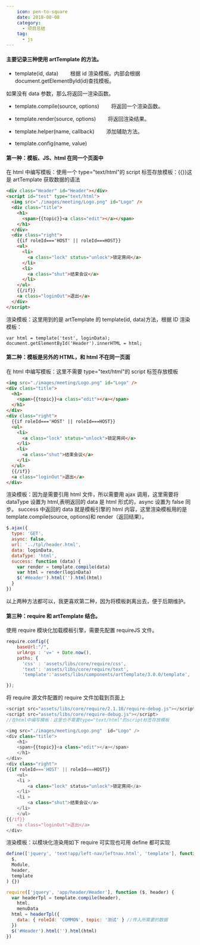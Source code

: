 ```yaml
---
    icon: pen-to-square
    date: 2018-08-08
    category: 
      - 项目总结
    tag:
      - js
---
```


#### 主要记录三种使用 artTemplate 的方法。

- template(id, data)
  　　根据 id 渲染模板。内部会根据 document.getElementById(id)查找模板。

如果没有 data 参数，那么将返回一渲染函数。

- template.compile(source, options)
  　　将返回一个渲染函数。

- template.render(source, options)
  　　将返回渲染结果。

- template.helper(name, callback)
  　　添加辅助方法。

- template.config(name, value)

#### 第一种：模板、JS、html 在同一个页面中

在 html 中编写模板：使用一个 type="text/html"的 script 标签存放模板：{{}}这是 artTemplate 获取数据的语法

```html
<div class="Header" id="Header"></div>
<script id="test" type="text/html">
  <img src="./images/meeting/Logo.png" id="Logo" />
  <div class="title">
    <h1>
      <span>{{topic}}<a class="edit"></a></span>
    </h1>
  </div>
  <div class="right">
    {{if roleId==='HOST' || roleId===HOST}}
    <ul>
      <li>
        <a class="lock" status="unlock">锁定房间</a>
      </li>
      <li>
        <a class="shut">结束会议</a>
      </li>
    </ul>
    {{/if}}
    <a class="loginOut">退出</a>
  </div>
</script>
```

渲染模板：这里用到的是 artTemplate 的 template(id, data)方法，根据 ID 渲染模板：

```
var html = template('test', loginData);
document.getElementById('Header').innerHTML = html;
```

#### 第二种：模板是另外的 HTML，和 html 不在同一页面

在 html 中编写模板：这里不需要 type="text/html"的 script 标签存放模板

```html
<img src="./images/meeting/Logo.png" id="Logo" />
<div class="title">
  <h1>
    <span>{{topic}}<a class="edit"></a></span>
  </h1>
</div>
<div class="right">
  {{if roleId==='HOST' || roleId===HOST}}
  <ul>
    <li>
      <a class="lock" status="unlock">锁定房间</a>
    </li>
    <li>
      <a class="shut">结束会议</a>
    </li>
  </ul>
  {{/if}}
  <a class="loginOut">退出</a>
</div>
```

渲染模板：因为是需要引用 html 文件，所以需要用 ajax 调用，这里需要将 dataType 设置为 html,表明返回的 data 是 html 形式的，async 设置为 false 同步。
success 中返回的 data 就是模板引擎的 html 内容，这里渲染模板用的是 template.compile(source, options)和 render（返回结果）。

```js
$.ajax({
  type: 'GET',
  async: false,
  url: '../tpl/header.html',
  data: loginData,
  dataType: 'html',
  success: function (data) {
    var render = template.compile(data)
    var html = render(loginData)
    $('#Header').html('').html(html)
  }
})
```

以上两种方法都可以，我更喜欢第二种，因为将模板剥离出去，便于后期维护。

#### 第三种：require 和 artTemplate 结合。

使用 require 模块化加载模板引擎，需要先配置 requireJS 文件。

```js
require.config({
    baseUrl:"/",
    urlArgs : 'v=' + Date.now(),
    paths: {
      'css' : 'assets/libs/core/require/css',
      'text': 'assets/libs/core/require/text',
      'template':'assets/libs/components/artTemplate/3.0.0/template',

});
```

将 require 源文件配置的 require 文件加载到页面上

```js
<script src="assets/libs/core/require/2.1.18/require-debug.js"></script>
<script src="assets/libs/core/require-debug.js"></script>
//在html中编写模板：这里也不需要type="text/html"的script标签存放模板

<img src="./images/meeting/Logo.png"  id="Logo" />
<div class="title">
    <h1>
    <span>{{topic}}<a class="edit"></a></span>
    </h1>
</div>
<div class="right">
{{if roleId==='HOST' || roleId===HOST}}
    <ul>
    <li >
        <a class="lock" status="unlock">锁定房间</a>
    </li>
    <li >
        <a class="shut">结束会议</a>
    </li>
    </ul>
{{/if}}
    <a class="loginOut">退出</a>
</div>
```

渲染模板：以模块化渲染用如下 require 可实现也可用 define 都可实现

```js
define(['jquery', 'text!app/left-nav/leftnav.html', 'template'], function (
  $,
  Module,
  header,
  template
) {})

require(['jquery', 'app/header/Header'], function ($, header) {
  var headerTpl = template.compile(header),
    html,
    menuData
  html = headerTpl({
    data: { roleId: 'COMMON', topic: '测试' } //传入所需要的数据
  })
  $('#Header').html('').html(html)
})
```

